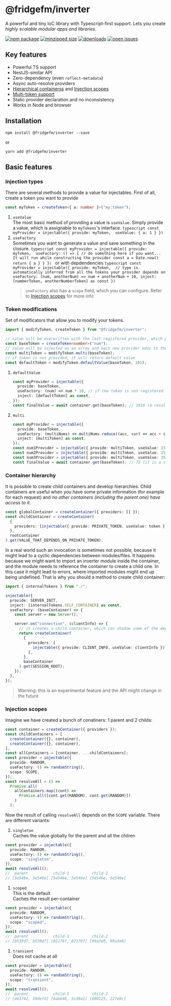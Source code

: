 # @fridgefm/inverter

A powerful and tiny IoC library with Typescript-first support. Lets you create _highly scalable modular apps and libraries_.

[![npm package](https://img.shields.io/npm/v/@fridgefm/inverter?style=flat-square)](https://www.npmjs.com/package/@fridgefm/inverter)
[![minzipped size](https://deno.bundlejs.com/?q=@fridgefm/inverter&badge=)](https://bundlejs.com/?q=%40fridgefm%2Finverter)
[![downloads](https://img.shields.io/npm/dt/@fridgefm/inverter?style=flat-square)](https://www.npmjs.com/package/@fridgefm/inverter)
[![open issues](https://img.shields.io/github/issues-raw/ch1ller0/fridgefm-inverter?style=flat-square)](https://github.com/ch1ller0/fridgefm-inverter/issues)

## Key features

- Powerful TS support
- NestJS-similar API
- Zero-dependency (even `reflect-metadata`)
- Async auto-resolve providers
- [Hierarchical containerss](#container-hierarchy) and [Injection scopes](#injection-scopes)
- [Multi-token support](#token-modifications)
- Static provider declaration and no inconsistency
- Works in Node and browser

## Installation

```
npm install @fridgefm/inverter --save
```

or

```
yarn add @fridgefm/inverter
```

## Basic features

### Injection types

There are several methods to provide a value for injectables.
First of all, create a token you want to provide

```typescript
const myToken = createToken<{ a: number }>("my:token");
```

1. `useValue`\
    The most basic method of providing a value is `useValue`. Simply provide a value, which is assignable to `myTokens`'s interface.
   `typescript
const myProvider = injectable({
    provide: myToken, 
    useValue: { a: 1 }
})
`
1. `useFactory`\
    Sometimes you want to generate a value and save something in the closure.
   `typescript
const myProvider = injectable({
    provide: myToken, 
    useFactory: () => {
        // do something here if you want... It will run while constructing the provider
        const a = Date.now()
        return { a }
    }
})
`
   or with depdendencies
   `typescript
const myProvider = injectable({
    provide: myToken, 
     // type is automatically inferred from all the tokens your provider depends on
    useFactory: (num, anotherNum) => num + anotherNum + 10,
    inject: [numberToken, anotherNumberToken] as const
})
`
   > `useFactory` also has a `scope` field, which you can configure. Refer to [Injection scopes](#injection-scopes) for more info

### Token modifications

Set of modificators that allow you to modify your tokens.

```typescript
import { modifyToken, createToken } from "@fridgefm/inverter";

// value will be overwritten with the last registered provider, which provides this token
const baseToken = createToken<number>("num");
// value will be injected as an array and each new provider adds to the array
const multiToken = modifyToken.multi(baseToken);
// if token is not provided, it will return default value
const defaultToken = modifyToken.defaultValue(baseToken, 101);
```

1. `defaultValue`
   ```typescript
   const myProvider = injectable({
     provide: baseToken,
     useFactory: (num) => num * 10, // if the token is not registered in the container, you still get the default value for `num`
     inject: [defaultToken] as const,
   });
   const finalValue = await container.get(baseToken); // 1010 (a result of 101*10)
   ```
1. `multi`
   ```typescript
   const myProvider = injectable({
     provide: baseToken,
     useFactory: (multiNums) => multiNums.reduce((acc, cur) => acc + cur, 0), // here `multiNums` is a an array of numbers
     inject: [multiToken] as const,
   });
   const num1Provider = injectable({ provide: multiToken, useValue: 15 });
   const num2Provider = injectable({ provide: multiToken, useValue: 25 });
   const num3Provider = injectable({ provide: multiToken, useValue: 35 });
   const finalValue = await container.get(baseToken); // 75 (it is a sum of all the multiNums)
   ```

### Container hierarchy

It is possible to create child containers and develop hierarchies. Child containers are useful when you have some private information (for example for each request) and _no other containers (including the parent one) have access to it_.

```typescript
const globalContainer = createContainer({ providers: [] });
const childContainer = createContainer(
  {
    providers: [injectable({ provide: PRIVATE_TOKEN, useValue: token })],
  },
  rootContainer
).get(VALUE_THAT_DEPENDS_ON_PRIVATE_TOKEN);
```

In a real world such an invocation is sometimes not possible, because it might lead to a cyclic dependencies between modules/files. It happens because we might want to import an inverter module inside the container, and the module needs to reference the container to create a child one. In this case it might lead to errors, where imported modules might end up being undefined.
That is why you should a method to create child container:

```typescript
import { internalTokens } from "./";

injectable({
  provide: SERVER_INIT,
  inject: [internalTokens.SELF_CONTAINER] as const,
  useFactory: (baseContainer) => {
    const server = new Server();

    server.on("connection", (clientInfo) => {
      // it creates a child container, which can shadow some of the deps
      return createContainer(
        {
          providers: [
            injectable({ provide: CLIENT_INFO, useValue: clientInfo }),
          ],
        },
        baseContainer
      ).get(SESSION_ROOT);
    });
  },
});
```

> Warning: this is an experimental feature and the API might change in the future

### Injection scopes

Imagine we have created a bunch of conatiners: 1 parent and 2 childs:

```typescript
const container = createContainer({ providers });
const childContainers = [
  createContainer({}, container),
  createContainer({}, container),
];
const allContainers = [container, ...childContainers];
const provider = injectable({
  provide: RANDOM,
  useFactory: () => randomString(),
  scope: SCOPE,
});
const resolveAll = () =>
  Promise.all(
    allContainers.map((cont) =>
      Promise.all([cont.get(RANDOM), cont.get(RANDOM)])
    )
  );
```

Now the result of calling `resolveAll` depends on the `SCOPE` variable. There are different variants:

1. `singleton`\
   Caches the value globally for the parent and all the chilren

```typescript
const provider = injectable({
  provide: RANDOM,
  useFactory: () => randomString(),
  scope: "singleton",
});
await resolveAll();
//  parent           child-1          child-2
// [5e546e, 5e546e] [5e546e, 5e546e] [5e546e, 5e546e]
```

1. `scoped`\
   This is the default\
   Caches the result per-container

```typescript
const provider = injectable({
  provide: RANDOM,
  useFactory: () => randomString(),
  scope: "scoped",
});
await resolveAll();
//  parent           child-1          child-2
// [b539d7, b539d7] [02176f, 02176f] [99a3e0, 99a3e0]
```

1. `transient`\
   Does not cache at all

```typescript
const provider = injectable({
  provide: RANDOM,
  useFactory: () => randomString(),
  scope: "transient",
});
await resolveAll();
//  parent           child-1          child-2
// [e63742, 59defd] [0abb46, 5cd9a1] [690125, 227e8c]
```
